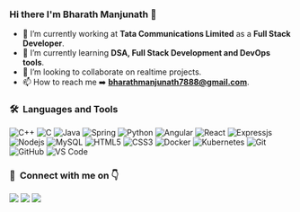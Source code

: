 ### Hi there I'm Bharath Manjunath 👋
- 🔭 I’m currently working at **Tata Communications Limited** as a **Full Stack Developer**.
- 🌱 I’m currently learning **DSA, Full Stack Development and DevOps tools**.
- 👯 I’m looking to collaborate on realtime projects.
- 📫 How to reach me ➡️ **bharathmanjunath7888@gmail.com**. 
<!--
**bharath-manjunath/bharath-manjunath** is a ✨ _special_ ✨ repository because its `README.md` (this file) appears on your GitHub profile.

Here are some ideas to get you started:

- 🔭 I’m currently working at Tata Communications as a Platform Development Engineer Intern.
- 🌱 I’m currently learning DSA, Backend Development and DevOps tools.
- 👯 I’m looking to collaborate on realtime projects.
- 🤔 I’m intersted in **Full stack Development**.
- 📫 How to reach me **bharathmanjunath7888@gmail.com**. 

-->
### 🛠 &nbsp;Languages and Tools
![C++](https://img.shields.io/badge/C%2B%2B-00599C?style=for-the-badge&logo=c%2B%2B&logoColor=white)
![C](https://img.shields.io/badge/C-00599C?style=for-the-badge&logo=c&logoColor=white)
![Java](https://img.shields.io/badge/Java-007396?style=for-the-badge&logo=java&logoColor=white)
![Spring](https://img.shields.io/badge/Spring-6DB33F?style=for-the-badge&logo=spring&logoColor=white)
![Python](https://img.shields.io/badge/Python-3776AB?style=for-the-badge&logo=python&logoColor=white)
![Angular](https://img.shields.io/badge/Angular-DD0031?style=for-the-badge&logo=angular&logoColor=white)
![React](https://img.shields.io/badge/-React-61DAFB?style=for-the-badge&logo=react&logoColor=ffffff)
![Expressjs](https://img.shields.io/badge/-Expressjs-181717?style=for-the-badge&logo=express)
![Nodejs](https://img.shields.io/badge/-Nodejs-339933?style=for-the-badge&logo=Node.js&logoColor=ffffff)
![MySQL](https://img.shields.io/badge/MySQL-00000F?style=for-the-badge&logo=mysql&logoColor=white)
![HTML5](https://img.shields.io/badge/-HTML5-%23E44D27?style=for-the-badge&logo=html5&logoColor=ffffff)
![CSS3](https://img.shields.io/badge/-CSS3-%231572B6?style=for-the-badge&logo=css3)
![Docker](http://img.shields.io/badge/-Docker-2496ED?style=for-the-badge&logo=docker&logoColor=ffffff)
![Kubernetes](http://img.shields.io/badge/-Kubernetes-326CE5?style=for-the-badge&logo=kubernetes&logoColor=ffffff)
![Git](https://img.shields.io/badge/-Git-%23F05032?style=for-the-badge&logo=git&logoColor=%23ffffff)
![GitHub](https://img.shields.io/badge/-GitHub-181717?style=for-the-badge&logo=github)
![VS Code](http://img.shields.io/badge/-VS%20Code-007ACC?style=for-the-badge&logo=visual-studio-code&logoColor=ffffff)


### 🤝 &nbsp;Connect with me on 👇

<p>
<a href="https://linkedin.com/in/bharathmanjunatha"><img src="https://img.shields.io/badge/-LinkedIn-0077B5?style=flat&logo=Linkedin&logoColor=white"/></a>
<a href="mailto:bharathmanjunath7888@gmail.com"><img src="https://img.shields.io/badge/-bharathmanjunath7888@gmail.com-339933?style=flat&logo=Gmail&logoColor=white"/></a>
<a href="https://www.instagram.com/_bharathmgowda/"><img src="https://img.shields.io/badge/-Instagram-181717?style=flat&logo=Instagram&logoColor=white"/></a>

</p>
